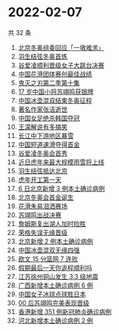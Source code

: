 # 2022-02-07

共 32 条

<!-- BEGIN ZHIHUSEARCH -->
<!-- 最后更新时间 Mon Feb 07 2022 20:13:55 GMT+0800 (China Standard Time) -->
1. [北京冬奥组委回应「一墩难求」](https://www.zhihu.com/search?q=冰墩墩)
1. [羽生结弦冬奥首练](https://www.zhihu.com/search?q=羽生结弦)
1. [谷爱凌顺利晋级女子大跳台决赛](https://www.zhihu.com/search?q=谷爱凌)
1. [中国花滑团体赛创最佳战绩](https://www.zhihu.com/search?q=花样滑冰)
1. [鬼灭之刃第二季第十集](https://www.zhihu.com/search?q=鬼灭之刃)
1. [17 岁中国小将苏翊鸣获银牌](https://www.zhihu.com/search?q=苏翊鸣)
1. [中国冰壶混双结束冬奥征程](https://www.zhihu.com/search?q=冰壶)
1. [著名作家张洁逝世](https://www.zhihu.com/search?q=张洁)
1. [中国女足绝杀韩国夺冠](https://www.zhihu.com/search?q=中国女足)
1. [王濛解说有多搞笑](https://www.zhihu.com/search?q=王濛解说)
1. [长江中下游地区暴雪](https://www.zhihu.com/search?q=长江中下游地区暴雪)
1. [中国短道速滑夺得首金](https://www.zhihu.com/search?q=短道速滑)
1. [谷爱凌冬奥会首秀](https://www.zhihu.com/search?q=谷爱凌)
1. [近日虎年来最大规模雨雪将上线](https://www.zhihu.com/search?q=虎年最大规模雨雪将上线)
1. [羽生结弦抵达北京](https://www.zhihu.com/search?q=羽生结弦)
1. [虎年开工第一天](https://www.zhihu.com/search?q=虎年开工)
1. [ 6 日北京新增 3 例本土确诊病例](https://www.zhihu.com/search?q=北京疫情)
1. [北京冬奥会首金诞生](https://www.zhihu.com/search?q=越野滑雪)
1. [花滑朱易泪洒赛场](https://www.zhihu.com/search?q=花样滑冰)
1. [苏翊鸣出战决赛](https://www.zhihu.com/search?q=苏翊鸣)
1. [詹姆斯复出湖人加时险胜](https://www.zhihu.com/search?q=湖人)
1. [荣格失误无缘晋级](https://www.zhihu.com/search?q=荣格)
1. [北京新增 2 例本土确诊病例](https://www.zhihu.com/search?q=北京疫情)
1. [中国冰壶混双无缘四强](https://www.zhihu.com/search?q=冰壶)
1. [欧文 15 分篮网 7 连败](https://www.zhihu.com/search?q=篮网)
1. [假期最后一天你返程顺利吗](https://www.zhihu.com/search?q=返程)
1. [江苏徐州铜山发生 3.3 级地震](https://www.zhihu.com/search?q=江苏徐州地震)
1. [广西新增本土确诊病例 6 例](https://www.zhihu.com/search?q=广西疫情)
1. [中国女子冰球点球胜日本](https://www.zhihu.com/search?q=冰球)
1. [00 后苏翊鸣完美表现晋级](https://www.zhihu.com/search?q=苏翊鸣)
1. [香港新增 351 例新冠肺炎确诊病例](https://www.zhihu.com/search?q=香港疫情)
1. [河北新增本土确诊病例 2 例](https://www.zhihu.com/search?q=河北疫情)
<!-- END ZHIHUSEARCH -->
